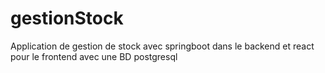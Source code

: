 # gestionStock
Application de gestion de stock avec springboot dans le backend et react pour le frontend avec une BD postgresql
